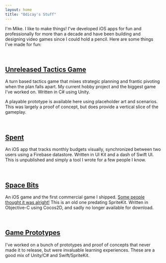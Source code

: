 ```yaml
---
layout: home
title: "Odicay's Stuff"
---
```


I'm Mike. I like to make things! I've developed iOS apps for fun and professionally for more than a decade and have been building and designing video games since I could hold a pencil. Here are some things I've made for fun:

&nbsp;
## [Unreleased Tactics Game][tactics-gif]
A turn based tactics game that mixes strategic planning and frantic pivoting when the plan falls apart. My current hobby project and the biggest game I've worked on. Written in C# using Unity. 

A playable prototype is available here using placeholder art and scenarios. This was largely a proof of concept, but does provide a vertical slice of the gameplay.

&nbsp;
## [Spent][spent-app]
An iOS app that tracks monthly budgets visually, synchronized between two users using a Firebase datastore. Written in UI Kit and a dash of Swift UI. This is unpublished and simply a tool I wrote for a few people I know.

&nbsp;
## [Space Bits][space-bits-trailer]
An iOS game and the first commercial game I shipped. [Some people thought it was alright!][space-bits-review] This is an old one predating SpriteKit. Written in Objective-C using Cocos2D, and sadly no longer available for download.

&nbsp;
## [Game Prototypes][game-prototypes]
I've worked on a bunch of prototypes and proof of concepts that never made it to release, but were invaluable learning experiences. These are a good mix of Unity/C# and Swift/SpriteKit.

&nbsp;

[decorator-tutorial]: https://github.com/odicay/RandomlyDecoratedItems
[tactics-gif]: https://i.imgur.com/zip3aqh.mp4
[space-bits-trailer]: https://www.youtube.com/watch?v=i0PIoDkulos
[space-bits-review]: https://web.archive.org/web/20131124124059/https://techraptor.net/2013/09/03/space-bits-review-ios/
[spent-app]: https://i.imgur.com/pNUd1se.mp4
[game-prototypes]: https://youtu.be/h7YrKNgm-EE
